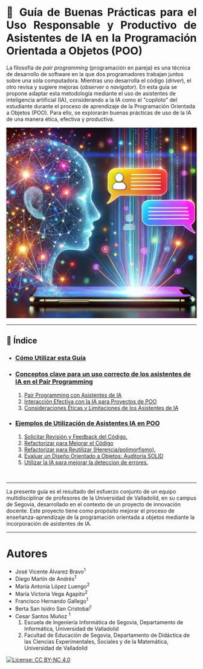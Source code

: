 <div style="text-align: justify;">

# 🌟 Guía de Buenas Prácticas para el Uso Responsable y Productivo de Asistentes de IA en la Programación Orientada a Objetos (POO)
</div>

La filosofía de *pair programming* (programación en pareja) es una técnica de desarrollo de software en la que dos programadores trabajan juntos sobre una sola computadora. Mientras uno desarrolla el código (*driver*), el otro revisa y sugiere mejoras (*observer* o *navigator*). 
En esta guía se propone adaptar esta metodología mediante el uso de asistentes de inteligencia artificial (IA), considerando a la IA como el "copiloto" del estudiante durante el proceso de aprendizaje de la Programación Orientada a Objetos (POO). Para ello, se explorarán buenas prácticas de uso de la IA de una manera ética, efectiva y productiva.
<br>


<p align="center">
  <img src="images/imagen3.webp" alt="Imagen de un asistente">
</p>


---

## 📑 Índice

- ### [Cómo Utilizar esta Guía](/Uso-guia/README.md)
- ### [Conceptos clave para un uso correcto de los asistentes de IA en el Pair Programming](/Marco-teorico/README.md)
  1. [Pair Programming con Asistentes de IA](/Marco-teorico/README.md#1-pair-programming-con-asistentes-de-ia-)
  2.  [Interacción Efectiva con la IA para Proyectos de POO](/Marco-teorico/README.md#2-interacción-efectiva-con-la-ia-para-proyectos-de-poo-)
  3. [Consideraciones Éticas y Limitaciones de los Asistentes de IA](/Marco-teorico/README.md#consideraciones-eticas)


- ### [Ejemplos de Utilización de Asistentes IA en POO](/Ejemplos-uso/README.md)
  1. [Solicitar Revisión y Feedback del Código.](/Ejemplos-uso/Solicitar-revision/README.md)
  2. [Refactorizar para Mejorar el Código](/Ejemplos-uso/Mejorar-codigo/README.md)
  3. [Refactorizar para Reutilizar (Herencia/polimorfismo).](/Ejemplos-uso/Refactorizar-polimorfismo/README.md)
  4. [Evaluar un Diseño Orientado a Objetos: Auditoría SOLID](/Ejemplos-uso/Solid/README.md)
  5. [Utilizar la IA para mejorar la deteccion de errores.](/Ejemplos-uso/Debugging/README.md)
<br>

---

La presente guía es el resultado del esfuerzo conjunto de un equipo multidisciplinar de profesores de la Universidad de Valladolid, en su campus de Segovia, desarrollado en el contexto de un proyecto de innovación docente. Este proyecto tiene como propósito mejorar el proceso de enseñanza-aprendizaje de la programación orientada a objetos mediante la incorporación de asistentes de IA.

---
# Autores

- José Vicente Álvarez Bravo<sup>1</sup> 
- Diego Martín de Andrés<sup>1</sup>  
- María Antonia López Luengo<sup>2</sup>  
- María Victoria Vega Agapito<sup>2</sup> 
- Francisco Hernando Gallego<sup>1</sup> 
- Berta San Isidro San Cristobal<sup>1</sup> 
- Cesar Santos Muñoz <sup>1</sup>
  1. Escuela de Ingeniería Informática de Segovia, Departamento de Informática, Universidad de Valladolid
  2. Facultad de Educación de Segovia, Departamento de Didáctica de las Ciencias Experimentales, Sociales y de la Matemática, Universidad de Valladolid  

[![License: CC BY-NC 4.0](https://img.shields.io/badge/License-CC_BY--NC_4.0-lightgrey.svg)](https://creativecommons.org/licenses/by-nc/4.0/)
